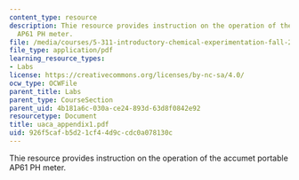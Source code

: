 ```yaml
---
content_type: resource
description: Thie resource provides instruction on the operation of the accumet portable
  AP61 PH meter.
file: /media/courses/5-311-introductory-chemical-experimentation-fall-2005/926f5cafb5d21cf44d9ccdc0a078130c_uaca_appendix1.pdf
file_type: application/pdf
learning_resource_types:
- Labs
license: https://creativecommons.org/licenses/by-nc-sa/4.0/
ocw_type: OCWFile
parent_title: Labs
parent_type: CourseSection
parent_uid: 4b181a6c-030a-ce24-893d-63d8f0842e92
resourcetype: Document
title: uaca_appendix1.pdf
uid: 926f5caf-b5d2-1cf4-4d9c-cdc0a078130c
---
```

Thie resource provides instruction on the operation of the accumet portable AP61 PH meter.